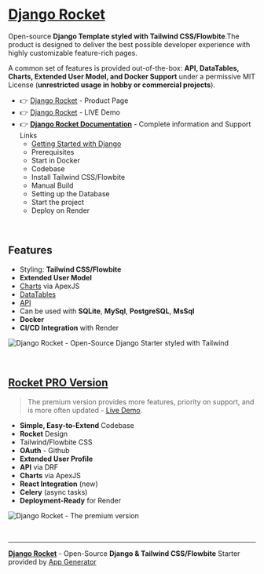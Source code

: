 # [Django Rocket](https://app-generator.dev/product/rocket/django/)

Open-source **Django Template styled with Tailwind CSS/Flowbite**.The product is designed to deliver the best possible developer experience with highly customizable feature-rich pages. 

A common set of features is provided out-of-the-box: **API, DataTables, Charts, Extended User Model, and Docker Support** under a permissive MIT License (**unrestricted usage in hobby or commercial projects**).

- 👉 [Django Rocket](https://app-generator.dev/product/rocket/django/) - Product Page 
- 👉 [Django Rocket](https://rocket-django.onrender.com) - LIVE Demo 
- 👉 **[Django Rocket Documentation](https://app-generator.dev/docs/products/django/rocket/index.html)** - Complete information and Support Links
  - [Getting Started with Django](https://app-generator.dev/docs/technologies/django/index.html)
  - Prerequisites
  - Start in Docker
  - Codebase
  - Install Tailwind CSS/Flowbite
  - Manual Build
  - Setting up the Database
  - Start the project
  - Deploy on Render 

<br />

## Features

- Styling: **Tailwind CSS/Flowbite**
- **Extended User Model**
- [Charts](https://rocket-django.onrender.com/charts/) via ApexJS
- [DataTables](https://rocket-django.onrender.com/tables/) 
- [API](https://rocket-django.onrender.com/api/product/)
- Can be used with **SQLite**, **MySql**, **PostgreSQL**, **MsSql**
- **Docker**
- **CI/CD Integration** with Render 

![Django Rocket - Open-Source Django Starter styled with Tailwind](https://github.com/user-attachments/assets/d7527d5e-046c-4679-8f72-525290a5edd5)

<br />

## [Rocket PRO Version](https://app-generator.dev/product/rocket-pro/django/)

> The premium version provides more features, priority on support, and is more often updated - [Live Demo](https://rocket-django-pro.onrender.com/).

- **Simple, Easy-to-Extend** Codebase
- **Rocket** Design
- Tailwind/Flowbite CSS
- **OAuth** - Github
- **Extended User Profile**
- **API** via DRF 
- **Charts** via ApexJS 
- **React Integration** (new) 
- **Celery** (async tasks)
- **Deployment-Ready** for Render 

![Django Rocket - The premium version](https://github.com/user-attachments/assets/d60069f3-be43-460f-ba03-0da92276f87c)

<br />

---
**[Django Rocket](https://app-generator.dev/product/rocket/django/)** - Open-Source **Django & Tailwind CSS/Flowbite** Starter provided by [App Generator](https://app-generator.dev)
